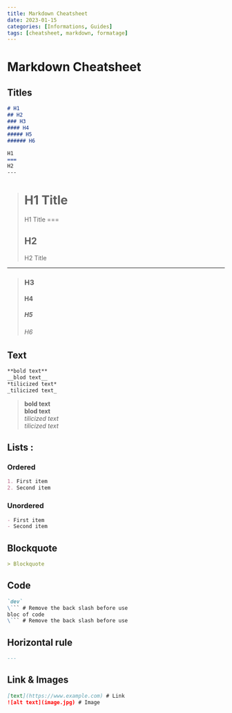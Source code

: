 ```yaml
---
title: Markdown Cheatsheet
date: 2023-01-15
categories: [Informations, Guides]
tags: [cheatsheet, markdown, formatage]
---
```

# Markdown Cheatsheet

## Titles
``` markdown
# H1
## H2
### H3
#### H4
##### H5
###### H6

H1
===
H2
---
```
> # H1 Title
> H1 Title
===
> ## H2
> H2 Title
---
> ### H3
> #### H4
> ##### H5
> ###### H6

## Text
``` markdown
**bold text**
__blod text__
*tilicized text*
_tilicized text_
```
> **bold text**  
> __blod text__  
> *tilicized text*  
> _tilicized text_

## Lists :
### Ordered
``` markdown
1. First item
2. Second item
```
### Unordered
``` markdown
- First item
- Second item
```

## Blockquote

``` markdown
> Blockquote
```

## Code

``` markdown
`dev`
\``` # Remove the back slash before use
bloc of code
\``` # Remove the back slash before use
```

## Horizontal rule
``` markdown
---
```

## Link & Images
``` markdown
[text](https://www.example.com) # Link
![alt text](image.jpg) # Image
```
